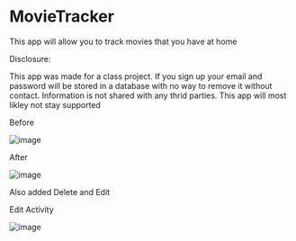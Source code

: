 # MovieTracker
This app will allow you to track movies that you have at home

Disclosure:

This app was made for a class project. If you sign up your email and password will be stored in a database with no way to remove it without contact.
Information is not shared with any thrid parties. This app will most likley not stay supported


Before

![image](https://user-images.githubusercontent.com/97558112/229623798-c36a1b3d-f683-4201-8dec-84fe06651810.png)

After

![image](https://user-images.githubusercontent.com/97558112/229623950-557db6e2-56b0-4bf7-a0b6-8cdf06adaf80.png)

Also added Delete and Edit

Edit Activity

![image](https://user-images.githubusercontent.com/97558112/229624149-05062e4d-68f6-4d2d-8322-1f1c2f39e2a5.png)

